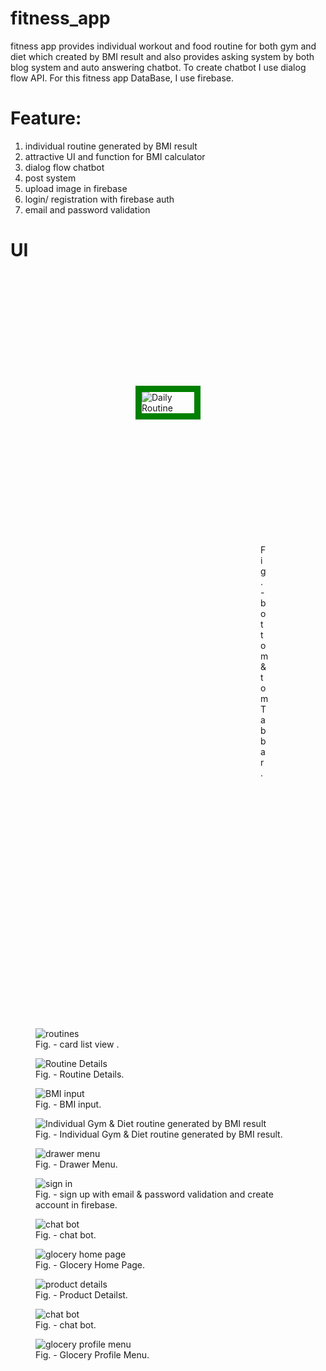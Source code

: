 # fitness_app
 fitness app provides individual workout and food routine for both gym and diet which created by BMI result and also provides asking system by both blog system and auto answering chatbot. To create chatbot I use dialog flow API. For this fitness app DataBase, I use firebase.
 
# Feature:
 1. individual routine generated by BMI result
 2. attractive UI and function for BMI calculator
 3. dialog flow chatbot
 4. post system
 5. upload image in firebase
 6. login/ registration with firebase auth
 7. email and password validation
 
# UI

<figure style="margin:100px;padding:100px">
<img style="border: 10px solid green;" src="https://github.com/sohedul/fitness_app/blob/master/ui_preview/bottomTab.gif" alt="Daily Routine">
<figcaption style="margin:100px;padding:100px">Fig. - bottom & tom Tab bar.</figcaption>
</figure>
<div height="5px"> </div>
 

<figure>
<img src="https://github.com/sohedul/fitness_app/blob/master/ui_preview/diet.gif" alt="routines">
<figcaption>Fig. - card list view .</figcaption>
</figure>
<div height="5px"> </div>
<figure>
<img src="https://github.com/sohedul/fitness_app/blob/master/ui_preview/dietDetails.gif" alt="Routine Details">
<figcaption>Fig. - Routine Details.</figcaption>
</figure>

<figure>
<img src="https://github.com/sohedul/fitness_app/blob/master/ui_preview/bmiInput.gif" alt="BMI input">
<figcaption>Fig. - BMI input.</figcaption>
</figure>

<figure>
<img src="https://github.com/sohedul/fitness_app/blob/master/ui_preview/bmiCategory.gif" alt="Individual Gym & Diet routine generated by BMI result">
<figcaption>Fig. - Individual Gym & Diet routine generated by BMI result.</figcaption>
</figure>

<figure>
<img src="https://github.com/sohedul/fitness_app/blob/master/ui_preview/signup.gif" alt="drawer menu">
<figcaption>Fig. - Drawer Menu.</figcaption>
</figure>

<figure>
<img src="https://github.com/sohedul/fitness_app/blob/master/ui_preview/post.gif" alt="sign in">
<figcaption>Fig. - sign up with email & password validation and create account in firebase.</figcaption>
</figure>

<figure>
<img src="https://github.com/sohedul/fitness_app/blob/master/ui_preview/bot.gif" alt="chat bot">
<figcaption>Fig. - chat bot.</figcaption>
</figure>


<figure>
<img src="https://github.com/sohedul/fitness_app/blob/master/ui_preview/gloceryChart.gif" alt="glocery home page">
<figcaption>Fig. - Glocery Home Page.</figcaption>
</figure>

<figure>
<img src="https://github.com/sohedul/fitness_app/blob/master/ui_preview/gloceryDetails.gif" alt="product details">
<figcaption>Fig. - Product Detailst.</figcaption>
</figure>

<figure>
<img src="https://github.com/sohedul/fitness_app/blob/master/ui_preview/bot.gif" alt="chat bot">
<figcaption>Fig. - chat bot.</figcaption>
</figure>

<figure>
<img src="https://github.com/sohedul/fitness_app/blob/master/ui_preview/gloceryWishList.gif" alt="glocery profile menu">
<figcaption>Fig. - Glocery Profile Menu.</figcaption>
</figure>



